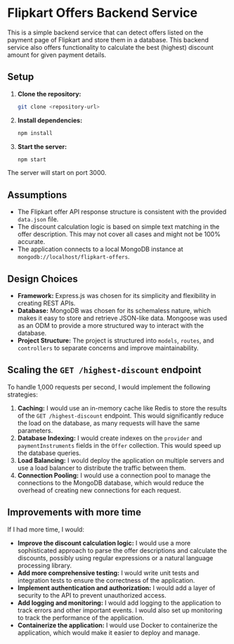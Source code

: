 # Flipkart Offers Backend Service

This is a simple backend service that can detect offers listed on the payment page of Flipkart and store them in a database. This backend service also offers functionality to calculate the best (highest) discount amount for given payment details.

## Setup

1.  **Clone the repository:**
    ```bash
    git clone <repository-url>
    ```
2.  **Install dependencies:**
    ```bash
    npm install
    ```
3.  **Start the server:**
    ```bash
    npm start
    ```

The server will start on port 3000.

## Assumptions

*   The Flipkart offer API response structure is consistent with the provided `data.json` file.
*   The discount calculation logic is based on simple text matching in the offer description. This may not cover all cases and might not be 100% accurate.
*   The application connects to a local MongoDB instance at `mongodb://localhost/flipkart-offers`.

## Design Choices

*   **Framework:** Express.js was chosen for its simplicity and flexibility in creating REST APIs.
*   **Database:** MongoDB was chosen for its schemaless nature, which makes it easy to store and retrieve JSON-like data. Mongoose was used as an ODM to provide a more structured way to interact with the database.
*   **Project Structure:** The project is structured into `models`, `routes`, and `controllers` to separate concerns and improve maintainability.

## Scaling the `GET /highest-discount` endpoint

To handle 1,000 requests per second, I would implement the following strategies:

1.  **Caching:** I would use an in-memory cache like Redis to store the results of the `GET /highest-discount` endpoint. This would significantly reduce the load on the database, as many requests will have the same parameters.
2.  **Database Indexing:** I would create indexes on the `provider` and `paymentInstruments` fields in the `Offer` collection. This would speed up the database queries.
3.  **Load Balancing:** I would deploy the application on multiple servers and use a load balancer to distribute the traffic between them.
4.  **Connection Pooling:** I would use a connection pool to manage the connections to the MongoDB database, which would reduce the overhead of creating new connections for each request.

## Improvements with more time

If I had more time, I would:

*   **Improve the discount calculation logic:** I would use a more sophisticated approach to parse the offer descriptions and calculate the discounts, possibly using regular expressions or a natural language processing library.
*   **Add more comprehensive testing:** I would write unit tests and integration tests to ensure the correctness of the application.
*   **Implement authentication and authorization:** I would add a layer of security to the API to prevent unauthorized access.
*   **Add logging and monitoring:** I would add logging to the application to track errors and other important events. I would also set up monitoring to track the performance of the application.
*   **Containerize the application:** I would use Docker to containerize the application, which would make it easier to deploy and manage.
